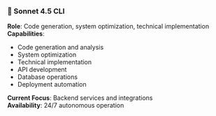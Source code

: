 ### 🤖 Sonnet 4.5 CLI
**Role**: Code generation, system optimization, technical implementation  
**Capabilities**:
- Code generation and analysis
- System optimization
- Technical implementation
- API development
- Database operations
- Deployment automation

**Current Focus**: Backend services and integrations  
**Availability**: 24/7 autonomous operation
